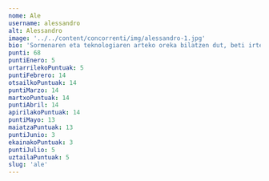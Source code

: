 ```yaml
---
nome: Ale
username: alessandro
alt: Alessandro
image: '../../content/concorrenti/img/alessandro-1.jpg'
bio: 'Sormenaren eta teknologiaren arteko oreka bilatzen dut, beti irtenbide berritzaile eta eraginkorrak sortzeko prest. Diseinua, kodea eta estrategia uztartuz, erabiltzaile-esperientzia optimizatzen dut, funtzionaltasuna eta estetika elkartuz. Xehetasunekiko arreta eta erronkei aurre egiteko gaitasuna dira nire lanaren oinarriak. Beti prestatzen, ikasten eta berritzen jarraitzen dut, nire proiektu bakoitzean benetako balioa sortzeko.'
punti: 68
puntiEnero: 5
urtarrilekoPuntuak: 5
puntiFebrero: 14
otsailkoPuntuak: 14
puntiMarzo: 14
martxoPuntuak: 14
puntiAbril: 14
apirilakoPuntuak: 14
puntiMayo: 13
maiatzaPuntuak: 13
puntiJunio: 3
ekainakoPuntuak: 3
puntiJulio: 5
uztailaPuntuak: 5
slug: 'ale'
---
```

